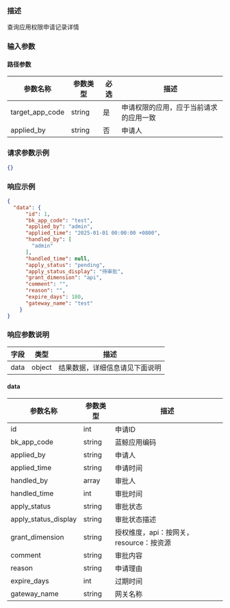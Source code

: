 ### 描述

查询应用权限申请记录详情


### 输入参数

#### 路径参数

| 参数名称               | 参数类型   | 必选 | 描述                                                                 |
|--------------------|--------|----|--------------------------------------------------------------------|
| target_app_code    | string | 是  | 申请权限的应用，应于当前请求的应用一致                                                |
| applied_by         | string | 否  | 申请人                                                                |


### 请求参数示例

```json
{}
```


### 响应示例

```json
{
  "data": {
      "id": 1,
      "bk_app_code": "test",
      "applied_by": "admin",
      "applied_time": "2025-01-01 00:00:00 +0800",
      "handled_by": [
        "admin"
      ],
      "handled_time": null,
      "apply_status": "pending",
      "apply_status_display": "待审批",
      "grant_dimension": "api",
      "comment": "",
      "reason": "",
      "expire_days": 180,
      "gateway_name": "test"
    }
}
```

### 响应参数说明

| 字段    | 类型     | 描述                               |
| ------- |--------| ---------------------------------- |
| data    | object | 结果数据，详细信息请见下面说明     |

#### data

| 参数名称                 | 参数类型   | 描述                        |
|----------------------|--------|---------------------------|
| id                   | int    | 申请ID                      |
| bk_app_code          | string | 蓝鲸应用编码                    |
| applied_by           | string | 申请人                       |
| applied_time         | string | 申请时间                      |
| handled_by           | array  | 审批人                       |
| handled_time         | int    | 审批时间                      |
| apply_status         | string | 审批状态                      |
| apply_status_display | string | 审批状态描述                    |
| grant_dimension      | string | 授权维度，api：按网关，resource：按资源 |
| comment              | string | 审批内容                      |
| reason               | string | 申请理由                      |
| expire_days          | int    | 过期时间                      |
| gateway_name         | string | 网关名称                      |
